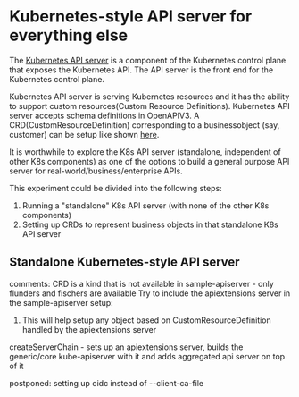 # Kubernetes-style API server for everything else
The [Kubernetes API server](https://github.com/kubernetes/apiserver) is a component of the Kubernetes control plane that exposes the Kubernetes API. The API server is the front end for the Kubernetes control plane.

Kubernetes API server is serving Kubernetes resources and it has the ability to support custom resources(Custom Resource Definitions). Kubernetes API server accepts schema definitions in OpenAPIV3. A CRD(CustomResourceDefinition) corresponding to a businessobject (say, customer) can be setup like shown [here](https://kubernetes.io/docs/tasks/extend-kubernetes/custom-resources/custom-resource-definitions/#create-a-customresourcedefinition).

It is worthwhile to explore the K8s API server (standalone, independent of other K8s components) as one of the options to build a general purpose API server for real-world/business/enterprise APIs.

This experiment could be divided into the following steps:

1. Running a "standalone" K8s API server (with none of the other K8s components) 
2. Setting up CRDs to represent business objects in that standalone K8s API server

## Standalone Kubernetes-style API server


comments:
CRD is a kind that is not available in sample-apiserver - only flunders and fischers are available
Try to include the apiextensions server in the sample-apiserver setup:
1. This will help setup any object based on CustomResourceDefinition handled by the apiextensions server

createServerChain - sets up an apiextensions server, builds the generic/core kube-apiserver with it and adds aggregated api server on top of it

postponed: setting up oidc instead of --client-ca-file









